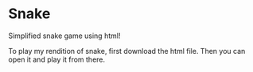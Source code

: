 # Snake
Simplified snake game using html!

To play my rendition of snake, first download the html file. Then you can open it and play it from there.
